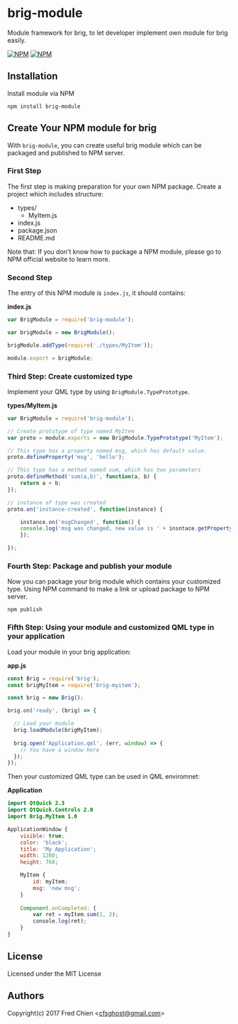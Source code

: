 # brig-module

Module framework for brig, to let developer implement own module for brig easily.

[![NPM](https://nodei.co/npm/brig-module.png?downloads=true&downloadRank=true&stars=true)](https://nodei.co/npm/brig-module/)
[![NPM](https://nodei.co/npm-dl/brig-module.png?months=9&height=2)](https://nodei.co/npm/brig-module/)

## Installation

Install module via NPM
```shell
npm install brig-module
```

## Create Your NPM module for brig

With `brig-module`, you can create useful brig module which can be packaged and published to NPM server.

### First Step

The first step is making preparation for your own NPM package. Create a project which includes structure:

* types/
  * MyItem.js
* index.js
* package.json
* README.md

Note that: If you don't know how to package a NPM module, please go to NPM official website to learn more.

### Second Step

The entry of this NPM module is `index.js`, it should contains:

__index.js__

```javascript
var BrigModule = require('brig-module');

var brigModule = new BrigModule();

brigModule.addType(require('./types/MyItem'));

module.export = brigModule;
```

### Third Step: Create customized type

Implement your QML type by using `BrigModule.TypePrototype`.

__types/MyItem.js__

```javascript
var BrigModule = require('brig-module');

// Create prototype of type named MyItem
var proto = module.exports = new BrigModule.TypePrototype('MyItem');

// This type has a property named msg, which has default value.
proto.defineProperty('msg', 'hello');

// This type has a method named sum, which has two parameters
proto.defineMethod('sum(a,b)', function(a, b) {
	return a + b;
});

// instance of type was created
proto.on('instance-created', function(instance) {

	instance.on('msgChanged', function() {
    console.log('msg was changed, new value is ' + insntace.getProperty('msg'));
	});

});
```

### Fourth Step: Package and publish your module

Now you can package your brig module which contains your customized type. Using NPM command to make a link or upload package to NPM server.

```shell
npm publish
```

### Fifth Step: Using your module and customized QML type in your application

Load your module in your brig application:

__app.js__

```javascript
const Brig = require('brig');
const brigMyItem = require('brig-myitem');

const brig = new Brig();

brig.on('ready', (brig) => {

  // Load your module
  brig.loadModule(brigMyItem);
  
  brig.open('Application.qml', (err, window) => {
    // You have a window here
  });
});
```

Then your customized QML type can be used in QML enviromnet:

__Application__

```qml
import QtQuick 2.3
import QtQuick.Controls 2.0
import Brig.MyItem 1.0

ApplicationWindow {
	visible: true;
	color: 'black';
	title: 'My Application';
	width: 1280;
	height: 768;

	MyItem {
		id: myItem;
		msg: 'new msg';
	}
  
	Component.onCompleted: {
		var ret = myItem.sum(1, 2);
		console.log(ret);
	}
}
```

## License

Licensed under the MIT License

## Authors

Copyright(c) 2017 Fred Chien <<cfsghost@gmail.com>>

